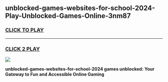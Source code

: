 
## unblocked-games-websites-for-school-2024-Play-Unblocked-Games-Online-3nm87
<h3>
<a href="https://premium76.site?title=unblocked-games-websites-for-school-2024&ref=24A">CLICK TO PLAY</a></h3>
<hr>

<h3>
<a href="https://premium76.site?title=unblocked-games-websites-for-school-2024&ref=24A">CLICK 2 PLAY</a>
  
</h3>

<a href="https://premium76.site?title=unblocked-games-websites-for-school-2024&ref=24A"><img src="https://clearcache.store/games.png"></a>


**unblocked-games-websites-for-school-2024 games unblocked: Your Gateway to Fun and Accessible Online Gaming**
